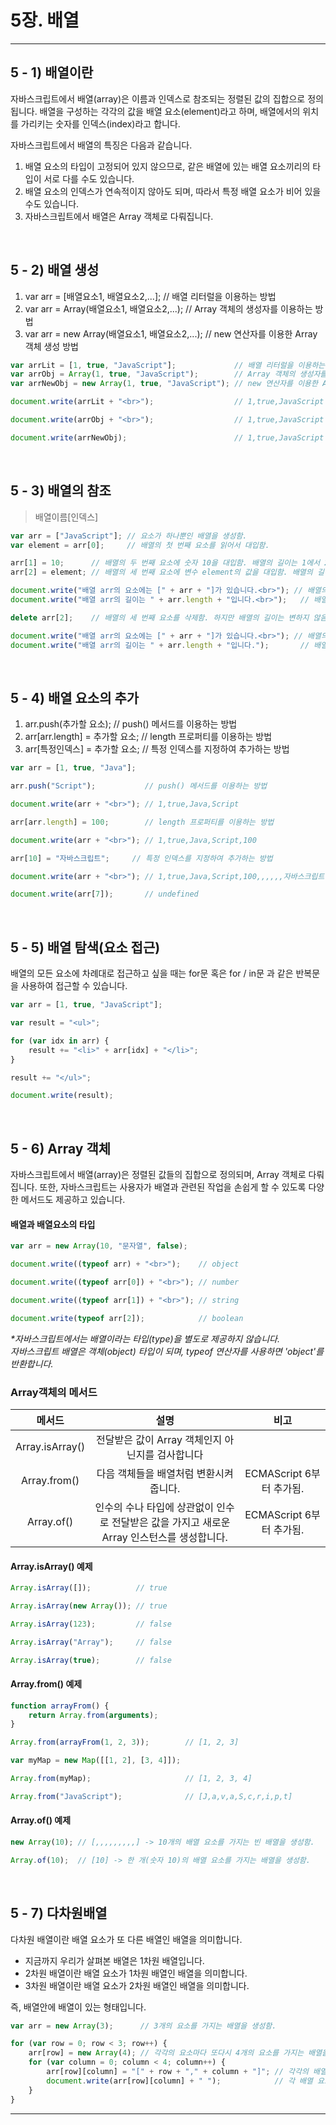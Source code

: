 # 5장. 배열

***

## 5 - 1) 배열이란

자바스크립트에서 배열(array)은 이름과 인덱스로 참조되는 정렬된 값의 집합으로 정의됩니다.
배열을 구성하는 각각의 값을 배열 요소(element)라고 하며, 배열에서의 위치를 가리키는 숫자를 인덱스(index)라고 합니다.

자바스크립트에서 배열의 특징은 다음과 같습니다.

1. 배열 요소의 타입이 고정되어 있지 않으므로, 같은 배열에 있는 배열 요소끼리의 타입이 서로 다를 수도 있습니다.
2. 배열 요소의 인덱스가 연속적이지 않아도 되며, 따라서 특정 배열 요소가 비어 있을 수도 있습니다.
3. 자바스크립트에서 배열은 Array 객체로 다뤄집니다.

<br/>

## 5 - 2) 배열 생성

1. var arr = [배열요소1, 배열요소2,...];          // 배열 리터럴을 이용하는 방법
2. var arr = Array(배열요소1, 배열요소2,...);     // Array 객체의 생성자를 이용하는 방법
3. var arr = new Array(배열요소1, 배열요소2,...); // new 연산자를 이용한 Array 객체 생성 방법

```javascript
var arrLit = [1, true, "JavaScript"];             // 배열 리터럴을 이용하는 방법
var arrObj = Array(1, true, "JavaScript");        // Array 객체의 생성자를 이용하는 방법
var arrNewObj = new Array(1, true, "JavaScript"); // new 연산자를 이용한 Array 객체 생성 방법

document.write(arrLit + "<br>");                  // 1,true,JavaScript

document.write(arrObj + "<br>");                  // 1,true,JavaScript 

document.write(arrNewObj);                        // 1,true,JavaScript
```

<br/>

## 5 - 3) 배열의 참조

>배열이름[인덱스]

```javascript
var arr = ["JavaScript"]; // 요소가 하나뿐인 배열을 생성함.
var element = arr[0];     // 배열의 첫 번째 요소를 읽어서 대입함.

arr[1] = 10;      // 배열의 두 번째 요소에 숫자 10을 대입함. 배열의 길이는 1에서 2로 늘어남.
arr[2] = element; // 배열의 세 번째 요소에 변수 element의 값을 대입함. 배열의 길이는 2에서 3으로 늘어남.

document.write("배열 arr의 요소에는 [" + arr + "]가 있습니다.<br>"); // 배열의 요소를 모두 출력함.
document.write("배열 arr의 길이는 " + arr.length + "입니다.<br>");   // 배열의 길이를 출력함.

delete arr[2];    // 배열의 세 번째 요소를 삭제함. 하지만 배열의 길이는 변하지 않음.

document.write("배열 arr의 요소에는 [" + arr + "]가 있습니다.<br>"); // 배열의 요소를 모두 출력함.
document.write("배열 arr의 길이는 " + arr.length + "입니다.");       // 배열의 길이를 출력함.
```

<br/>

## 5 - 4) 배열 요소의 추가

1. arr.push(추가할 요소);         // push() 메서드를 이용하는 방법
2. arr[arr.length] = 추가할 요소; // length 프로퍼티를 이용하는 방법
3. arr[특정인덱스] = 추가할 요소; // 특정 인덱스를 지정하여 추가하는 방법

```javascript
var arr = [1, true, "Java"];

arr.push("Script");           // push() 메서드를 이용하는 방법

document.write(arr + "<br>"); // 1,true,Java,Script

arr[arr.length] = 100;        // length 프로퍼티를 이용하는 방법

document.write(arr + "<br>"); // 1,true,Java,Script,100

arr[10] = "자바스크립트";     // 특정 인덱스를 지정하여 추가하는 방법

document.write(arr + "<br>"); // 1,true,Java,Script,100,,,,,,자바스크립트

document.write(arr[7]);       // undefined
```

<br/>

## 5 - 5) 배열 탐색(요소 접근)

배열의 모든 요소에 차례대로 접근하고 싶을 때는 for문 혹은 for / in문 과 같은 반복문을 사용하여 접근할 수 있습니다.

```javascript
var arr = [1, true, "JavaScript"];

var result = "<ul>";

for (var idx in arr) {
    result += "<li>" + arr[idx] + "</li>";
}

result += "</ul>";

document.write(result);
```

<br/>

## 5 - 6) Array 객체

자바스크립트에서 배열(array)은 정렬된 값들의 집합으로 정의되며, Array 객체로 다뤄집니다.
또한, 자바스크립트는 사용자가 배열과 관련된 작업을 손쉽게 할 수 있도록 다양한 메서드도 제공하고 있습니다.

#### 배열과 배열요소의 타입
```javascript
var arr = new Array(10, "문자열", false);

document.write((typeof arr) + "<br>");    // object

document.write((typeof arr[0]) + "<br>"); // number

document.write((typeof arr[1]) + "<br>"); // string

document.write(typeof arr[2]);            // boolean
```

_*자바스크립트에서는 배열이라는 타입(type)을 별도로 제공하지 않습니다.<br/> 자바스크립트 배열은 객체(object) 타입이 되며, typeof 연산자를 사용하면 'object'를 반환합니다._

### Array객체의 메서드

| 메서드 | 설명 | 비고 |
|:---:|:---:|:---:|
| Array.isArray() | 전달받은 값이 Array 객체인지 아닌지를 검사합니다 |
| Array.from() | 다음 객체들을 배열처럼 변환시켜 줍니다. | ECMAScript 6부터 추가됨. |
| Array.of() | 인수의 수나 타입에 상관없이 인수로 전달받은 값을 가지고 새로운 Array 인스턴스를 생성합니다.| ECMAScript 6부터 추가됨.|

#### Array.isArray() 예제
```javascript
Array.isArray([]);          // true

Array.isArray(new Array()); // true

Array.isArray(123);         // false

Array.isArray("Array");     // false

Array.isArray(true);        // false
```

#### Array.from() 예제
```javascript
function arrayFrom() {
    return Array.from(arguments);
}

Array.from(arrayFrom(1, 2, 3));        // [1, 2, 3]

var myMap = new Map([[1, 2], [3, 4]]);

Array.from(myMap);                     // [1, 2, 3, 4]

Array.from("JavaScript");              // [J,a,v,a,S,c,r,i,p,t]
```

#### Array.of() 예제
```javascript
new Array(10); // [,,,,,,,,,] -> 10개의 배열 요소를 가지는 빈 배열을 생성함.

Array.of(10);  // [10] -> 한 개(숫자 10)의 배열 요소를 가지는 배열을 생성함.
```

<br/>

## 5 - 7) 다차원배열

다차원 배열이란 배열 요소가 또 다른 배열인 배열을 의미합니다.

- 지금까지 우리가 살펴본 배열은 1차원 배열입니다.
- 2차원 배열이란 배열 요소가 1차원 배열인 배열을 의미합니다. 
- 3차원 배열이란 배열 요소가 2차원 배열인 배열을 의미합니다.

즉, 배열안에 배열이 있는 형태입니다.

```javascript
var arr = new Array(3);      // 3개의 요소를 가지는 배열을 생성함.

for (var row = 0; row < 3; row++) {
    arr[row] = new Array(4); // 각각의 요소마다 또다시 4개의 요소를 가지는 배열을 생성함.
    for (var column = 0; column < 4; column++) {
        arr[row][column] = "[" + row + "," + column + "]"; // 각각의 배열 요소를 생성함.
        document.write(arr[row][column] + " ");            // 각 배열 요소에 접근함.
    }
}
```

***
